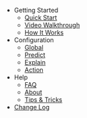 * Getting Started
  * [Quick Start](./get-started/quick-start.md)
  * [Video Walkthrough](./get-started/video-walkthrough.md)
  * [How It Works](./get-started/how-it-works.md)
* Configuration
  * [Global](./configuration/global.md)
  * [Predict](./configuration/predict.md)
  * [Explain](./configuration/explain.md)
  * [Action](./configuration/action.md)
* Help
  * [FAQ](./help/faq.md)
  * [About](./help/about.md)
  * [Tips & Tricks](./help/tips-tricks.md)
* [Change Log](change-log.md)